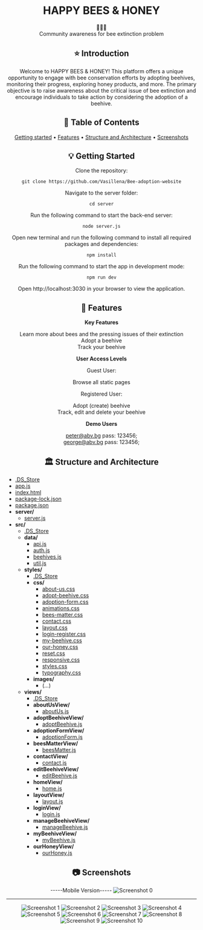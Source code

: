 <div align="center">
<h1 align="center">HAPPY BEES &amp; HONEY</h1>
  🐝🌻🐝
  <br/>
Community awareness for bee extinction problem

## ⭐️  Introduction

Welcome to HAPPY BEES & HONEY! This platform offers a unique opportunity to engage with bee conservation efforts by adopting beehives, monitoring their progress, exploring honey products, and more. The primary objective is to raise awareness about the critical issue of bee extinction and encourage individuals to take action by considering the adoption of a beehive.

## 📜 Table of Contents
[Getting started](#getting-started) •
[Features](#features) •
[Structure and Architecture](#structure-and-architecture) •
[Screenshots](#screenshots)

## 💡 Getting Started
Clone the repository:
```
git clone https://github.com/Vasillena/Bee-adoption-website
```
Navigate to the server folder:
```
cd server
```
Run the following command to start the back-end server:
```
node server.js
```
Open new terminal and run the following command to install all required packages and dependencies:
```
npm install
```
Run the following command to start the app in development mode:
```
npm run dev
```
Open http://localhost:3030 in your browser to view the application.

## 🧸 Features

**Key Features**

Learn more about bees and the pressing issues of their extinction
<br/>
Adopt a beehive
<br/>
Track your beehive
<br/>


**User Access Levels**

Guest User:

Browse all static pages
<br/>

Registered User:

Adopt (create) beehive
<br/>
Track, edit and delete your beehive
<br/>

**Demo Users**

peter@abv.bg pass: 123456;
<br/>
george@abv.bg pass: 123456;

## 🏛️ Structure and Architecture
</div>

- [.DS_Store](./.DS_Store)
- [app.js](./app.js)
- [index.html](./index.html)
- [package-lock.json](./package-lock.json)
- [package.json](./package.json)
- **server/**
  - [server.js](./server/server.js)
- **src/**
  - [.DS_Store](./src/.DS_Store)
  - **data/**
    - [api.js](./src/data/api.js)
    - [auth.js](./src/data/auth.js)
    - [beehives.js](./src/data/beehives.js)
    - [util.js](./src/data/util.js)
  - **styles/**
    - [.DS_Store](./src/styles/.DS_Store)
    - **css/**
      - [about-us.css](./src/styles/css/about-us.css)
      - [adopt-beehive.css](./src/styles/css/adopt-beehive.css)
      - [adoption-form.css](./src/styles/css/adoption-form.css)
      - [animations.css](./src/styles/css/animations.css)
      - [bees-matter.css](./src/styles/css/bees-matter.css)
      - [contact.css](./src/styles/css/contact.css)
      - [layout.css](./src/styles/css/layout.css)
      - [login-register.css](./src/styles/css/login-register.css)
      - [my-beehive.css](./src/styles/css/my-beehive.css)
      - [our-honey.css](./src/styles/css/our-honey.css)
      - [reset.css](./src/styles/css/reset.css)
      - [responsive.css](./src/styles/css/responsive.css)
      - [styles.css](./src/styles/css/styles.css)
      - [typography.css](./src/styles/css/typography.css)
    - **images/**
      - (...)
  - **views/**
    - [.DS_Store](./src/views/.DS_Store)
    - **aboutUsView/**
      - [aboutUs.js](./src/views/aboutUsView/aboutUs.js)
    - **adoptBeehiveView/**
      - [adoptBeehive.js](./src/views/adoptBeehiveView/adoptBeehive.js)
    - **adoptionFormView/**
      - [adoptionForm.js](./src/views/adoptionFormView/adoptionForm.js)
    - **beesMatterView/**
      - [beesMatter.js](./src/views/beesMatterView/beesMatter.js)
    - **contactView/**
      - [contact.js](./src/views/contactView/contact.js)
    - **editBeehiveView/**
      - [editBeehive.js](./src/views/editBeehiveView/editBeehive.js)
    - **homeView/**
      - [home.js](./src/views/homeView/home.js)
    - **layoutView/**
      - [layout.js](./src/views/layoutView/layout.js)
    - **loginView/**
      - [login.js](./src/views/loginView/login.js)
    - **manageBeehiveView/**
      - [manageBeehive.js](./src/views/manageBeehiveView/manageBeehive.js)
    - **myBeehiveView/**
      - [myBeehive.js](./src/views/myBeehiveView/myBeehive.js)
    - **ourHoneyView/**
      - [ourHoney.js](./src/views/ourHoneyView/ourHoney.js)


<div align="center">
  
## 📷 Screenshots

-----Mobile Version-----
![Screenshot 0](https://github.com/Vasillena/Bee-adoption-website/assets/114015792/1e248e7a-bab7-4225-a335-6918aacaf9d6)

------------------------
![Screenshot 1](https://github.com/Vasillena/Bee-adoption-website/assets/114015792/0171af0b-0ca6-478d-ab56-08ba7fb7e00d)
![Screenshot 2](https://github.com/Vasillena/Bee-adoption-website/assets/114015792/25fa28ea-09c5-4b53-bd89-9c465020e19f)
![Screenshot 3](https://github.com/Vasillena/Bee-adoption-website/assets/114015792/be1ad867-6666-4cfc-b07a-884f59b7428d)
![Screenshot 4](https://github.com/Vasillena/Bee-adoption-website/assets/114015792/0f6d5834-7ce3-45e3-a80f-33ae794770e9)
![Screenshot 5](https://github.com/Vasillena/Bee-adoption-website/assets/114015792/4d82edef-0c98-40b7-b6e6-88e07261ebab)
![Screenshot 6](https://github.com/Vasillena/Bee-adoption-website/assets/114015792/17d1f845-3da9-4a05-9c27-9bf13b20a49e)
![Screenshot 7](https://github.com/Vasillena/Bee-adoption-website/assets/114015792/a9ea066d-011b-4805-9ec1-33daafa5e49d)
![Screenshot 8](https://github.com/Vasillena/Bee-adoption-website/assets/114015792/01a0b00f-8a48-4f95-bf02-90e357760e32)
![Screenshot 9](https://github.com/Vasillena/Bee-adoption-website/assets/114015792/2fc59441-c5f5-453b-ab5f-8bddb39215db)
![Screenshot 10](https://github.com/Vasillena/Bee-adoption-website/assets/114015792/f80dbb89-9f61-489d-8be9-7bc30cb0d8c2)
